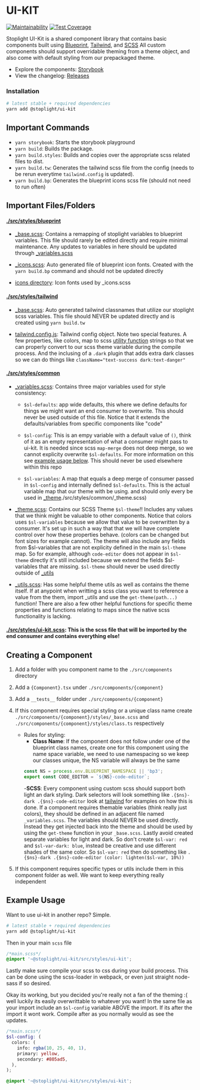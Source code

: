 # UI-KIT

[![Maintainability](https://api.codeclimate.com/v1/badges/f0df5b38120a6471be33/maintainability)](https://codeclimate.com/repos/5bdb489c9a98842d0a00d211/maintainability) [![Test Coverage](https://api.codeclimate.com/v1/badges/f0df5b38120a6471be33/test_coverage)](https://codeclimate.com/repos/5bdb489c9a98842d0a00d211/test_coverage)

Stoplight UI-Kit is a shared component library that contains basic components built using [Blueprint](https://blueprintjs.com/docs/), [Tailwind](https://next.tailwindcss.com/), and [SCSS](https://sass-lang.com/guide) All custom components should support overridable theming from a theme object, and also come with default styling from our prepackaged theme.

- Explore the components: [Storybook](https://stoplightio.github.io/ui-kit/)
- View the changelog: [Releases](https://github.com/stoplightio/ui-kit/releases)

### Installation

```bash
# latest stable + required dependencies
yarn add @stoplight/ui-kit
```

## Important Commands

- `yarn storybook`: Starts the storybook playground
- `yarn build`: Builds the package.
- `yarn build.styles`: Builds and copies over the appropriate scss related files to dist.
- `yarn build.tw`: Generates the tailwind scss file from the config (needs to be rerun everytime `tailwind.config` is updated).
- `yarn build.bp`: Generates the blueprint icons scss file (should not need to run often)

## Important Files/Folders

#### [./src/styles/blueprint](./src/styles/blueprint)

- [\_base.scss](./src/styles/blueprint/_base.scss):
  Contains a remapping of stoplight variables to blueprint variables. This file should rarely be edited directly and require minimal maintenance. Any updates to variables in here should be updated through [\_variables.scss](./src/styles/common/_variables.scss)

- [\_icons.scss](./src/styles/blueprint/_icons.scss): Auto generated file of blueprint icon fonts. Created with the `yarn build.bp` command and should not be updated directly

- [icons directory](./src/styles/blueprint/icons): Icon fonts used by \_icons.scss

#### [./src/styles/tailwind](./src/styles/tailwind)

- [\_base.scss](./src/styles/tailwind/_base.scss): Auto generated tailwind classnames that utilize our stoplight scss variables. This file should NEVER be updated directly and is created using `yarn build.tw`

- [tailwind.config.js](./src/styles/tailwind/tailwind.config.js): Tailwind config object. Note two special features. A few properties, like colors, map to scss [utility function](./src/styles/common/_utils.scss) strings so that we can properly convert to our scss theme variable during the compile process. And the inclusing of a `.dark` plugin that adds extra dark classes so we can do things like `className="text-success dark:text-danger"`

#### [./src/styles/common](./src/styles/common)

- [\_variables.scss](./src/styles/common/_variables.scss): Contains three major variables used for style consistency:

  - `$sl-defaults`: app wide defaults, this where we define defaults for things we might want an end consumer to overwrite. This should never be used outside of this file. Notice that it extends the defaults/variables from specific components like "code"

  - `$sl-config`: This is an empy variable with a default value of `()`, think of it as an empty representation of what a consumer might pass to ui-kit. It is needed since scss `map-merge` does not deep merge, so we cannot explicity overwrite `$sl-defaults`. For more information on this see [example usage below](#example-usage). This should never be used elsewhere within this repo

  - `$sl-variables`: A map that equals a deep merge of consumer passed in `$sl-config` and internally defined `$sl-defaults`. This is the actual variable map that our theme with be using. and should only every be used in [\_theme]()./src/styles/common/\_theme.scss)

- [\_theme.scss](./src/styles/common/_theme.scss): Contains our SCSS Theme `$sl-theme`!! Includes any values that we think might be valuable to other components. Notice that colors uses `$sl-variables` because we allow that value to be overwritten by a consumer. It's set up in such a way that that we will have complete control over how these properties behave. (colors can be changed but font sizes for example cannot). The theme will also include any fields from \$sl-variables that are not explicity defined in the main `$sl-theme` map. So for example, although `code-editor` does not appear in `$sl-theme` directly it's still included because we extend the fields \$sl-variables that are missing. `$sl-theme` should never be used directly outside of [\_utils](./src/styles/common/_utils.scss)

- [\_utils.scss](./src/styles/common/_utils.scss): Has some helpful theme utils as well as contains the theme itself. If at anypoint when writting a scss class you want to reference a value from the them, import \_utils and use the `get-theme(path...)` function! There are also a few other helpful functions for specific theme properties and functions relating to maps since the native scss functionality is lacking.

#### [./src/styles/ui-kit.scss](./src/styles/ui-kit.scss): This is the scss file that will be imported by the end consumer and contains everything else!

## Creating a Component

1. Add a folder with you component name to the `./src/components` directory
2. Add a `{Component}.tsx` under `./src/components/{component}`
3. Add a `__tests__` folder under `./src/components/{component}`
4. If this component requires special styling or a unique class name create `./src/components/{component}/styles/_base.scss` and `./src/components/{component}/styles/class.ts` respectively

   - Rules for styling:
     - **Class Name**: If the component does not follow under one of the blueprint class names, create one for this component using the name space variable, we need to use namespacing so we keep our classes unique, the NS variable will always be the same
     ```javascript
     const NS = process.env.BLUEPRINT_NAMESPACE || 'bp3';
     export const CODE_EDITOR = `${NS}-code-editor`;
     ```
     -**SCSS**: Every component using custom scss should support both light an dark styling. Dark selectors will look something like `.{$ns}-dark .{$ns}-code-editor` look at [tailwind](./src/styles/tailwind/_base.scss) for examples on how this is done. If a component requires themable variables (think really just colors), they should be defined in an adjacent file named `_variables.scss`. The variables should NEVER be used directly. Instead they get injected back into the theme and should be used by using the `get-theme` function in your `_base.scss`. Lastly avoid created separate variables for light and dark. So don't create `$sl-var: red` and `$sl-var-dark: blue`, instead be creative and use different shades of the same color. So `$sl-var: red` then do something like `.{$ns}-dark .{$ns}-code-editor (color: lighten($sl-var, 10%))`

5. If this component requires specific types or utils include them in this component folder as well. We want to keep everything really independent

## Example Usage

Want to use ui-kit in another repo? Simple.

```bash
# latest stable + required dependencies
yarn add @stoplight/ui-kit
```

Then in your main `scss` file

```scss
/*main.scss*/
@import '~@stoplight/ui-kit/src/styles/ui-kit';
```

Lastly make sure compile your scss to css during your build process. This can be done using the scss-loader in webpack, or even just straight node-sass if so desired.

Okay its working, but you decided you're really not a fan of the theming :( well luckily its easily overwrittable to whatever you want! In the same file as your import include an `$sl-config` variable ABOVE the import. If its after the import it wont work. Compile after as you normally would as see the updates.

```scss
/*main.scss*/
$sl-config: (
  colors: (
    info: rgba(10, 25, 40, 1),
    primary: yellow,
    secondary: #805ad5,
  ),
);

@import '~@stoplight/ui-kit/src/styles/ui-kit';
```
